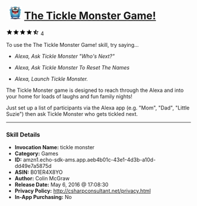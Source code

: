# &nbsp;<img src="skill_icon" alt="The Tickle Monster Game! icon" width="36"> [The Tickle Monster Game!](http://alexa.amazon.com/#skills/amzn1.echo-sdk-ams.app.aeb4b01c-43e1-4d3b-a10d-dd49e7a5875d)
![4.8 stars](../../images/ic_star_black_18dp_1x.png)![4.8 stars](../../images/ic_star_black_18dp_1x.png)![4.8 stars](../../images/ic_star_black_18dp_1x.png)![4.8 stars](../../images/ic_star_black_18dp_1x.png)![4.8 stars](../../images/ic_star_half_black_18dp_1x.png) 4

To use the The Tickle Monster Game! skill, try saying...

* *Alexa, Ask Tickle Monster "Who's Next?"*

* *Alexa, Ask Tickle Monster To Reset The Names*

* *Alexa, Launch Tickle Monster.*

The Tickle Monster game is designed to reach through the Alexa and into your home for loads of laughs and fun family nights!

Just set up a list of participants via the Alexa app (e.g. "Mom", "Dad", "Little Suzie") then ask Tickle Monster who gets tickled next.

***

### Skill Details

* **Invocation Name:** tickle monster
* **Category:** Games
* **ID:** amzn1.echo-sdk-ams.app.aeb4b01c-43e1-4d3b-a10d-dd49e7a5875d
* **ASIN:** B01ER4X8YO
* **Author:** Colin McGraw
* **Release Date:** May 6, 2016 @ 17:08:30
* **Privacy Policy:** http://csharpconsultant.net/privacy.html
* **In-App Purchasing:** No
